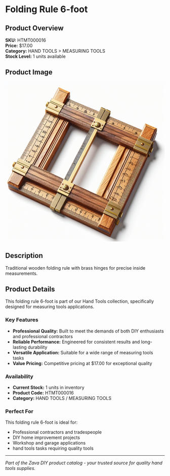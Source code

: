 # Folding Rule 6-foot

## Product Overview

**SKU:** HTMT000016  
**Price:** $17.00  
**Category:** HAND TOOLS > MEASURING TOOLS  
**Stock Level:** 1 units available  

## Product Image

![Folding Rule 6-foot](https://raw.githubusercontent.com/microsoft/ai-tour-26-zava-diy-dataset-plus-mcp/refs/heads/main/images/hand_tools_measuring_tools_folding_rule_6_foot_20250621_111156.png)

## Description

Traditional wooden folding rule with brass hinges for precise inside measurements.

## Product Details

This folding rule 6-foot is part of our Hand Tools collection, specifically designed for measuring tools applications. 

### Key Features

- **Professional Quality:** Built to meet the demands of both DIY enthusiasts and professional contractors
- **Reliable Performance:** Engineered for consistent results and long-lasting durability
- **Versatile Application:** Suitable for a wide range of measuring tools tasks
- **Value Pricing:** Competitive pricing at $17.00 for exceptional quality

### Availability

- **Current Stock:** 1 units in inventory
- **Product Code:** HTMT000016
- **Category:** HAND TOOLS / MEASURING TOOLS

### Perfect For

This folding rule 6-foot is ideal for:
- Professional contractors and tradespeople
- DIY home improvement projects  
- Workshop and garage applications
- hand tools tasks requiring quality tools

---

*Part of the Zava DIY product catalog - your trusted source for quality hand tools supplies.*
